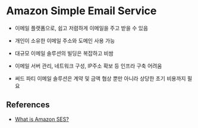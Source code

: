 # Amazon Simple Email Service

- 이메일 플랫폼으로, 쉽고 저렴하게 이메일을 주고 받을 수 있음
- 개인이 소유한 이메일 주소와 도메인 사용 가능

- 대규모 이메일 솔루션의 빌딩은 복잡하고 비쌈
- 이메일 서버 관리, 네트워크 구성, IP주소 확보 등 인프라 구축 어려움
- 써드 파티 이메일 솔루션은 계약 및 금액 협상 뿐만 아니라 상당한 초기 비용까지 필요


## References
- [What is Amazon SES?](https://docs.aws.amazon.com/ses/latest/dg/Welcome.html)